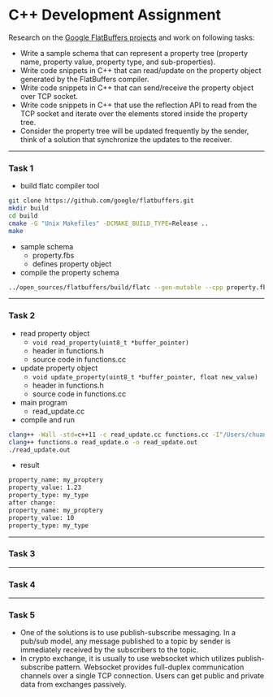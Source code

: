 # C++ Development Assignment

Research on the [Google FlatBuffers projects](https://google.github.io/flatbuffers/) and work on following tasks:

- Write a sample schema that can represent a property tree (property name, property value, property type, and sub-properties).
- Write code snippets in C++ that can read/update on the property object generated by the FlatBuffers compiler.
- Write code snippets in C++ that can send/receive the property object over TCP socket.
- Write code snippets in C++ that use the reflection API to read from the TCP socket and iterate over the elements stored inside the property tree.
- Consider the property tree will be updated frequently by the sender, think of a solution that synchronize the updates to the receiver.

---

### Task 1

- build flatc compiler tool
```bash
git clone https://github.com/google/flatbuffers.git
mkdir build
cd build
cmake -G "Unix Makefiles" -DCMAKE_BUILD_TYPE=Release ..
make
```
- sample schema
    - property.fbs
    - defines property object
- compile the property schema
```bash
../open_sources/flatbuffers/build/flatc --gen-mutable --cpp property.fbs
```

---

### Task 2
- read property object
    - `void read_property(uint8_t *buffer_pointer)` 
    - header in functions.h
    - source code in functions.cc
- update property object
    - `void update_property(uint8_t *buffer_pointer, float new_value)` 
    - header in functions.h
    - source code in functions.cc
- main program
    - read_update.cc
- compile and run
```bash
clang++ -Wall -std=c++11 -c read_update.cc functions.cc -I"/Users/chuanyu/Dropbox/Code/Projects/open_sources/flatbuffers/include/"
clang++ functions.o read_update.o -o read_update.out
./read_update.out
```
- result
```bash
property_name: my_proptery
property_value: 1.23
property_type: my_type
after change:
property_name: my_proptery
property_value: 10
property_type: my_type
```

---

### Task 3

---

### Task 4

---

### Task 5
- One of the solutions is to use publish-subscribe messaging. In a pub/sub model, any message published to a topic by sender is immediately received by the subscribers to the topic. 
- In crypto exchange, it is usually to use websocket which utilizes publish-subscribe pattern. Websocket provides full-duplex communication channels over a single TCP connection. Users can get public and private data from exchanges passively.